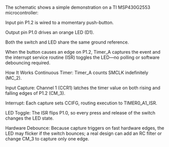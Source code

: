 The schematic shows a simple demonstration on a TI MSP430G2553 microcontroller:

Input pin P1.2 is wired to a momentary push-button.

Output pin P1.0 drives an orange LED (D1).

Both the switch and LED share the same ground reference.

When the button causes an edge on P1.2, Timer_A captures the event and the interrupt service routine (ISR) toggles the LED—no polling or software debouncing required.

How It Works
Continuous Timer: Timer_A counts SMCLK indefinitely (MC_2).

Input Capture: Channel 1 (CCR1) latches the timer value on both rising and falling edges of P1.2 (CM_3).

Interrupt: Each capture sets CCIFG, routing execution to TIMER0_A1_ISR.

LED Toggle: The ISR flips P1.0, so every press and release of the switch changes the LED state.

Hardware Debounce: Because capture triggers on fast hardware edges, the LED may flicker if the switch bounces;
a real design can add an RC filter or change CM_3 to capture only one edge.
